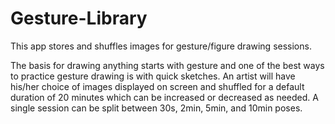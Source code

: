 # Gesture-Library
This app stores and shuffles images for gesture/figure drawing sessions.

The basis for drawing anything starts with gesture and one of the best ways to practice gesture drawing is with quick sketches. An artist will have his/her choice of images
displayed on screen and shuffled for a default duration of 20 minutes which can be increased or decreased as needed. A single session can be split between 30s, 2min, 5min, and
10min poses.
